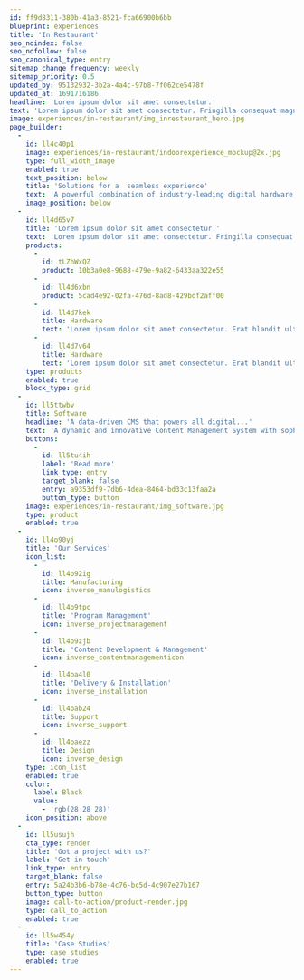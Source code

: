 ```yaml
---
id: ff9d8311-380b-41a3-8521-fca66900b6bb
blueprint: experiences
title: 'In Restaurant'
seo_noindex: false
seo_nofollow: false
seo_canonical_type: entry
sitemap_change_frequency: weekly
sitemap_priority: 0.5
updated_by: 95132932-3b2a-4a4c-97b8-7f062ce5478f
updated_at: 1691716186
headline: 'Lorem ipsum dolor sit amet consectetur.'
text: 'Lorem ipsum dolor sit amet consectetur. Fringilla consequat magna pellentesque scelerisque nunc nunc pellentesque neque. Cras lectus fermentum elit sit diam. Habitant a id quis et urna scelerisque. Mauris faucibus tellus mi et enim aliquet.'
image: experiences/in-restaurant/img_inrestaurant_hero.jpg
page_builder:
  -
    id: ll4c40p1
    image: experiences/in-restaurant/indoorexperience_mockup@2x.jpg
    type: full_width_image
    enabled: true
    text_position: below
    title: 'Solutions for a ​ seamless experience'
    text: 'A powerful combination of industry-leading digital hardware, a dynamic and data-driven CMS and end-to-end services enables the world’s leading brands to drive the best customer experiences and impactful ROI.'
    image_position: below
  -
    id: ll4d65v7
    title: 'Lorem ipsum dolor sit amet consectetur.'
    text: 'Lorem ipsum dolor sit amet consectetur. Fringilla consequat magna pellentesque scelerisque nunc nunc pellentesque neque. Cras lectus fermentum elit sit diam. Habitant a id quis et urna scelerisque. Mauris faucibus tellus mi et enim aliquet.'
    products:
      -
        id: tLZhWxQZ
        product: 10b3a0e8-9688-479e-9a82-6433aa322e55
      -
        id: ll4d6xbn
        product: 5cad4e92-02fa-476d-8ad8-429bdf2aff00
      -
        id: ll4d7kek
        title: Hardware
        text: 'Lorem ipsum dolor sit amet consectetur. Erat blandit ultricies pharetra semper eget consequat. Sollicitudin id.'
      -
        id: ll4d7v64
        title: Hardware
        text: 'Lorem ipsum dolor sit amet consectetur. Erat blandit ultricies pharetra semper eget consequat. Sollicitudin id.'
    type: products
    enabled: true
    block_type: grid
  -
    id: ll5ttwbv
    title: Software
    headline: 'A data-driven CMS that powers all digital...'
    text: 'A dynamic and innovative Content Management System with sophisticated integration capabilities allows for a single solution across all hardware touchpoints, ensuring a seamless and connected customer experience.'
    buttons:
      -
        id: ll5tu4ih
        label: 'Read more'
        link_type: entry
        target_blank: false
        entry: a9353df9-7db6-4dea-8464-bd33c13faa2a
        button_type: button
    image: experiences/in-restaurant/img_software.jpg
    type: product
    enabled: true
  -
    id: ll4o90yj
    title: 'Our Services'
    icon_list:
      -
        id: ll4o92ig
        title: Manufacturing
        icon: inverse_manulogistics
      -
        id: ll4o9tpc
        title: 'Program Management'
        icon: inverse_projectmanagement
      -
        id: ll4o9zjb
        title: 'Content Development & Management'
        icon: inverse_contentmanagementicon
      -
        id: ll4oa4l0
        title: 'Delivery & Installation'
        icon: inverse_installation
      -
        id: ll4oab24
        title: Support
        icon: inverse_support
      -
        id: ll4oaezz
        title: Design
        icon: inverse_design
    type: icon_list
    enabled: true
    color:
      label: Black
      value:
        - 'rgb(28 28 28)'
    icon_position: above
  -
    id: ll5usujh
    cta_type: render
    title: 'Got a project with us?'
    label: 'Get in touch'
    link_type: entry
    target_blank: false
    entry: 5a24b3b6-b78e-4c76-bc5d-4c907e27b167
    button_type: button
    image: call-to-action/product-render.jpg
    type: call_to_action
    enabled: true
  -
    id: ll5w454y
    title: 'Case Studies'
    type: case_studies
    enabled: true
---
```


